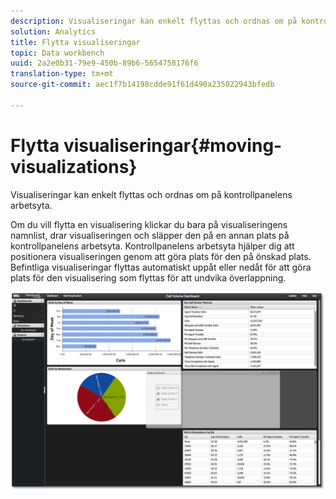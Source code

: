 ```yaml
---
description: Visualiseringar kan enkelt flyttas och ordnas om på kontrollpanelens arbetsyta.
solution: Analytics
title: Flytta visualiseringar
topic: Data workbench
uuid: 2a2e0b31-79e9-450b-89b6-5654758176f6
translation-type: tm+mt
source-git-commit: aec1f7b14198cdde91f61d490a235022943bfedb

---
```



# Flytta visualiseringar{#moving-visualizations}

Visualiseringar kan enkelt flyttas och ordnas om på kontrollpanelens arbetsyta.

Om du vill flytta en visualisering klickar du bara på visualiseringens namnlist, drar visualiseringen och släpper den på en annan plats på kontrollpanelens arbetsyta. Kontrollpanelens arbetsyta hjälper dig att positionera visualiseringen genom att göra plats för den på önskad plats. Befintliga visualiseringar flyttas automatiskt uppåt eller nedåt för att göra plats för den visualisering som flyttas för att undvika överlappning.

![](assets/move_visual.png)

